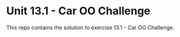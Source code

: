 # Unit 13.1 - Car OO Challenge

This repo contains the solution to exercise 13.1 - Car OO Challenge.
